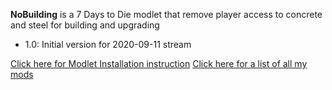 **NoBuilding** is a 7 Days to Die modlet that remove player access to concrete and steel for building and upgrading

* 1.0: Initial version for 2020-09-11 stream

[Click here for Modlet Installation instruction](https://github.com/Laotseu/7dtdMods/blob/master/Modlet%20Installation.md)
[Click here for a list of all my mods](https://github.com/Laotseu/7dtdMods/blob/master/README.md)
